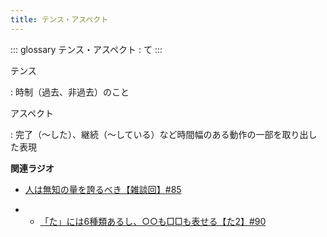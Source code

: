 ```yaml
---
title: テンス・アスペクト
---
```


::: glossary
テンス・アスペクト : て
:::

テンス

:   時制（過去、非過去）のこと

アスペクト

:   完了（～した）、継続（～している）など時間幅のある動作の一部を取り出した表現

**関連ラジオ**

-   [人は無知の量を誇るべき【雑談回】#85](https://www.youtube.com/watch?v=Z0KLBPiRrOY)

-   -   [「た」には6種類あるし、○○も□□も表せる【た2】#90](https://www.youtube.com/watch?v=P4FvgzaY2MA)
